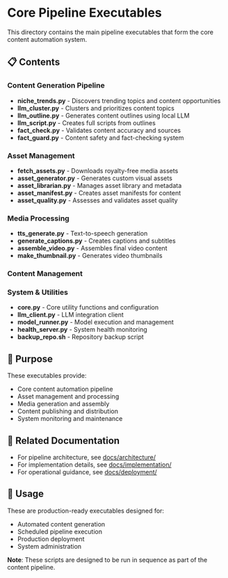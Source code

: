 # Core Pipeline Executables

This directory contains the main pipeline executables that form the core content automation system.

## 📋 Contents

### Content Generation Pipeline
- **niche_trends.py** - Discovers trending topics and content opportunities
- **llm_cluster.py** - Clusters and prioritizes content topics
- **llm_outline.py** - Generates content outlines using local LLM
- **llm_script.py** - Creates full scripts from outlines
- **fact_check.py** - Validates content accuracy and sources
- **fact_guard.py** - Content safety and fact-checking system

### Asset Management
- **fetch_assets.py** - Downloads royalty-free media assets
- **asset_generator.py** - Generates custom visual assets
- **asset_librarian.py** - Manages asset library and metadata
- **asset_manifest.py** - Creates asset manifests for content
- **asset_quality.py** - Assesses and validates asset quality

### Media Processing
- **tts_generate.py** - Text-to-speech generation
- **generate_captions.py** - Creates captions and subtitles
- **assemble_video.py** - Assembles final video content
- **make_thumbnail.py** - Generates video thumbnails

### Content Management



### System & Utilities
- **core.py** - Core utility functions and configuration
- **llm_client.py** - LLM integration client
- **model_runner.py** - Model execution and management
- **health_server.py** - System health monitoring
- **backup_repo.sh** - Repository backup script

## 🎯 Purpose

These executables provide:
- Core content automation pipeline
- Asset management and processing
- Media generation and assembly
- Content publishing and distribution
- System monitoring and maintenance

## 🔗 Related Documentation

- For pipeline architecture, see [docs/architecture/](../docs/architecture/)
- For implementation details, see [docs/implementation/](../docs/implementation/)
- For operational guidance, see [docs/deployment/](../docs/deployment/)

## 📝 Usage

These are production-ready executables designed for:
- Automated content generation
- Scheduled pipeline execution
- Production deployment
- System administration

**Note**: These scripts are designed to be run in sequence as part of the content pipeline.
